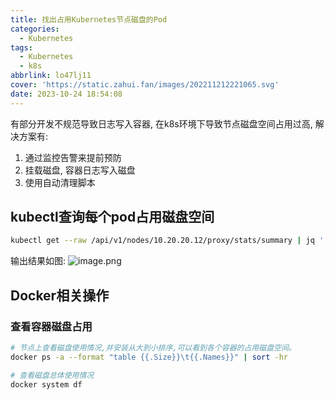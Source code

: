 ```yaml
---
title: 找出占用Kubernetes节点磁盘的Pod
categories:
  - Kubernetes
tags:
  - Kubernetes
  - k8s
abbrlink: lo47lj11
cover: 'https://static.zahui.fan/images/202211212221065.svg'
date: 2023-10-24 18:54:08
---
```


有部分开发不规范导致日志写入容器, 在k8s环境下导致节点磁盘空间占用过高, 解决方案有: 
1. 通过监控告警来提前预防
2. 挂载磁盘, 容器日志写入磁盘
3. 使用自动清理脚本

## kubectl查询每个pod占用磁盘空间

```bash
kubectl get --raw /api/v1/nodes/10.20.20.12/proxy/stats/summary | jq '.pods[] | "PodName:  \(.podRef.name)", "usedBytes:   \(.containers[].rootfs.usedBytes)", "======================================================"'
```

输出结果如图:
![image.png](https://static.zahui.fan/images/202310241858426.png)

## Docker相关操作

### 查看容器磁盘占用

```bash
# 节点上查看磁盘使用情况,并安装从大到小排序,可以看到各个容器的占用磁盘空间。
docker ps -a --format "table {{.Size}}\t{{.Names}}" | sort -hr

# 查看磁盘总体使用情况
docker system df
```

